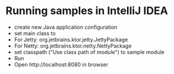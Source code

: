 # Running samples in IntelliJ IDEA

* create new Java application configuration
* set main class to
 * For Jetty: org.jetbrains.ktor.jetty.JettyPackage
 * For Netty: org.jetbrains.ktor.netty.NettyPackage
* set classpath ("Use class path of module") to sample module
* Run
* Open http://localhost:8080 in browser
